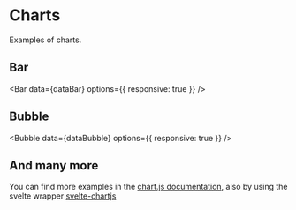 <script>
  import { Bar,Bubble } from 'svelte-chartjs';

  import {
    Chart,
    Title,
    Tooltip,
    Legend,
    BarElement,
    CategoryScale,
    PointElement,
    LinearScale,
  } from 'chart.js';

  Chart.register(
    Title,
    Tooltip,
    Legend,
    BarElement,
    CategoryScale,
    PointElement,
    LinearScale
  );

const dataBar = {
  labels: ['Red', 'Blue', 'Yellow', 'Green', 'Purple', 'Orange'],
  datasets: [
    {
      label: '% of Votes',
      data: [12, 19, 3, 5, 2, 3],
      backgroundColor: [
        'rgba(255, 134,159,0.4)',
        'rgba(98,  182, 239,0.4)',
        'rgba(255, 218, 128,0.4)',
        'rgba(113, 205, 205,0.4)',
        'rgba(170, 128, 252,0.4)',
        'rgba(255, 177, 101,0.4)',
      ],
      borderWidth: 2,
      borderColor: [
        'rgba(255, 134, 159, 1)',
        'rgba(98,  182, 239, 1)',
        'rgba(255, 218, 128, 1)',
        'rgba(113, 205, 205, 1)',
        'rgba(170, 128, 252, 1)',
        'rgba(255, 177, 101, 1)',
      ],
    },
  ],
};
const dataBubble = {
  labels: 'Bubble',
  datasets: [
    {
      label: 'John',
      data: [
        {
          x: 3,
          y: 7,
          r: 10,
        },
      ],
      backgroundColor: '#ff6384',
      hoverBackgroundColor: '#ff6384',
    },
    {
      label: 'Peter',
      data: [
        {
          x: 3.2,
          y: 7,
          r: 10,
        },
      ],
      backgroundColor: '#44e4ee',
      hoverBackgroundColor: '#44e4ee',
    },
    {
      label: 'Donald',
      data: [
        {
          x: 3.4,
          y: 7,
          r: 10,
        },
      ],
      backgroundColor: '#62088A',
      hoverBackgroundColor: '#62088A',
    },
  ],
};
</script>

# Charts

Examples of charts.

## Bar

<Bar data={dataBar} options={{ responsive: true }} />

## Bubble

<Bubble data={dataBubble} options={{ responsive: true }} />

## And many more

You can find more examples in the [chart.js documentation](https://www.chartjs.org/docs/latest/), also by using the svelte wrapper [svelte-chartjs](https://www.npmjs.com/package/svelte-chartjs)


